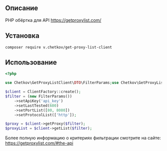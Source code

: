 ## Описание
PHP обёртка для API https://getproxylist.com/

## Установка
```
composer require v.chetkov/get-proxy-list-client
```

## Использование
```php
<?php

use Chetkov\GetProxyListClient\DTO\FilterParams;use Chetkov\GetProxyListClient\Factory\ClientFactory;

$client = ClientFactory::create();
$filter = (new FilterParams())
    ->setApiKey('api_key')
    ->setLastTested(600)
    ->setPortList([80, 8080])
    ->setProtocolList(['http']);

$proxy = $client->getProxy($filter);
$proxyList = $client->getList($filter);
```

Более полную информацию о критериях фильтрации смотрите на сайте: https://getproxylist.com/#the-api 
